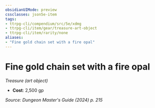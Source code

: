 ```yaml
---
obsidianUIMode: preview
cssclasses: json5e-item
tags:
- ttrpg-cli/compendium/src/5e/xdmg
- ttrpg-cli/item/gear/treasure-art-object
- ttrpg-cli/item/rarity/none
aliases: 
- "Fine gold chain set with a fire opal"
---
```

# Fine gold chain set with a fire opal
*Treasure (art object)*  


- **Cost**: 2,500 gp

*Source: Dungeon Master's Guide (2024) p. 215*